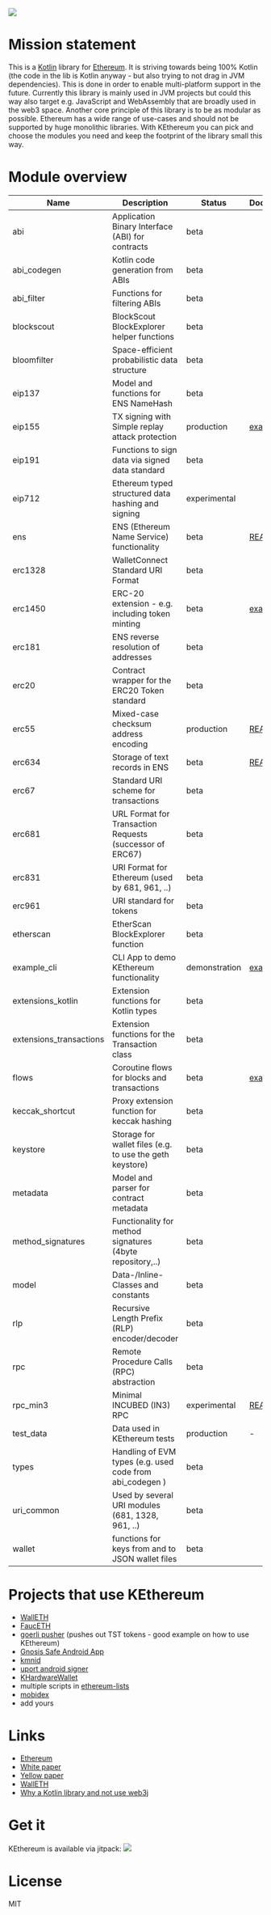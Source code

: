 ![](assets/logo_smaller.png)

Mission statement
=================

This is a [Kotlin](https://kotlinlang.org) library for [Ethereum](https://ethereum.org). It is striving towards being 100% Kotlin (the code in the lib is Kotlin anyway - but also trying to not drag in JVM dependencies). This is done in order to enable multi-platform support in the future. Currently this library is mainly used in JVM projects but could this way also target e.g. JavaScript and WebAssembly that are broadly used in the web3 space.
Another core principle of this library is to be as modular as possible. Ethereum has a wide range of use-cases and should not be supported by huge monolithic libraries. With KEthereum you can pick and choose the modules you need and keep the footprint of the library small this way. 

Module overview
===============

| Name                      | Description                                              | Status         | Documentation |
| ------------------------- | -------------------------------------------------------- | -------------- | ------------- |
| abi                       | Application Binary Interface (ABI) for contracts         | beta           |               |
| abi_codegen               | Kotlin code generation from ABIs                         | beta           |               |
| abi_filter                | Functions for filtering ABIs                             | beta           |               |
| blockscout                | BlockScout BlockExplorer helper functions                | beta           |               |
| bloomfilter               | Space-efficient probabilistic data structure             | beta           |               |
| eip137                    | Model and functions for ENS NameHash                     | beta           |               |
| eip155                    | TX signing with Simple replay attack protection          | production     | [example code](https://github.com/goerli/goerli_pusher/blob/master/src/main/kotlin/net/goerli/pusher/Main.kt)                         |
| eip191                    | Functions to sign data via signed data standard          | beta           |               |
| eip712                    | Ethereum typed structured data hashing and signing       | experimental   |               |
| ens                       | ENS (Ethereum Name Service) functionality                | beta           | [README](https://github.com/komputing/KEthereum/blob/master/ens/README.md)                                                      |
| erc1328                   | WalletConnect Standard URI Format                        | beta           |               |
| erc1450                   | ERC-20 extension - e.g. including token minting          | beta           | [example code](https://github.com/goerli/goerli_pusher/blob/master/src/main/kotlin/net/goerli/pusher/Main.kt)                         |
| erc181                    | ENS reverse resolution of addresses                      | beta           |               |
| erc20                     | Contract wrapper for the ERC20 Token standard            | beta           |               |
| erc55                     | Mixed-case checksum address encoding                     | production     | [README](https://github.com/komputing/KEthereum/blob/master/erc55/README.md)                                                    |
| erc634                    | Storage of text records in ENS                           | beta           | [README](https://github.com/komputing/KEthereum/blob/master/erc634/README.md)                                                   |
| erc67                     | Standard URI scheme for transactions                     | beta           |               |
| erc681                    | URL Format for Transaction Requests (successor of ERC67) | beta           |               |
| erc831                    | URI Format for Ethereum (used by 681, 961, ..)           | beta           |               |
| erc961                    | URI standard for tokens                                  | beta           |               |
| etherscan                 | EtherScan BlockExplorer function                         | beta           |               |
| example_cli               | CLI App to demo KEthereum functionality                  | demonstration  | [example code](https://github.com/komputing/KEthereum/blob/master/example_cli/src/main/kotlin/org/kethereum/example_cli/ExampleCLI.kt)|
| extensions_kotlin         | Extension functions for Kotlin types                     | beta           |               |
| extensions_transactions   | Extension functions for the Transaction class            | beta           |               |
| flows                     | Coroutine flows for blocks and transactions              | beta           | [example code](https://github.com/komputing/KEthereum/blob/master/example_cli/src/main/kotlin/org/kethereum/example_cli/ExampleCLI.kt)|
| keccak_shortcut           | Proxy extension function for keccak hashing              | beta           |               |
| keystore                  | Storage for wallet files (e.g. to use the geth keystore) | beta           |               |
| metadata                  | Model and parser for contract metadata                   | beta           |               |
| method_signatures         | Functionality for method signatures (4byte repository,..)| beta           |               |
| model                     | Data-/Inline-Classes and constants                       | beta           |               |
| rlp                       | Recursive Length Prefix (RLP) encoder/decoder            | beta           |               |
| rpc                       | Remote Procedure Calls (RPC) abstraction                 | beta           |               |
| rpc_min3                  | Minimal INCUBED (IN3) RPC                                | experimental   | [README](https://github.com/komputing/KEthereum/blob/master/rpc_min3/README.md)                                                 |
| test_data                 | Data used in KEthereum tests                             | production     | -             |
| types                     | Handling of EVM types (e.g. used code from abi_codegen ) | beta           |               |
| uri_common                | Used by several URI modules (681, 1328, 961, ..)         | beta           |               |
| wallet                    | functions for keys from and to JSON wallet files         | beta           |               |

Projects that use KEthereum
===========================

 * [WallETH](https://walleth.org)
 * [FaucETH](https://fauceth.komputing.org)
 * [goerli pusher](https://github.com/walleth/goerli_pusher) (pushes out TST tokens - good example on how to use KEthereum)
 * [Gnosis Safe Android App](https://github.com/gnosis/safe-android)
 * [kmnid](https://github.com/uport-project/kmnid)
 * [uport android signer](https://github.com/uport-project/uport-android-signer)
 * [KHardwareWallet](https://github.com/walleth/KHardWareWallet)
 * multiple scripts in [ethereum-lists](https://github.com/ethereum-lists)
 * [mobidex](https://github.com/sigillabs/mobidex)
 * add yours

Links
=====

* [Ethereum](https://ethereum.org/)
* [White paper](https://github.com/ethereum/wiki/wiki/White-Paper)
* [Yellow paper](https://github.com/ethereum/yellowpaper)
* [WallETH](https://walleth.org)
* [Why a Kotlin library and not use web3j](https://github.com/web3j/web3j/issues/124#issuecomment-313088274)

Get it
======

KEthereum is available via jitpack:
[![](https://jitpack.io/v/komputing/kethereum.svg)](https://jitpack.io/#komputing/kethereum)

License
=======

MIT

